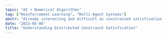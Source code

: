 ```yaml
---
topic: "AI + Numerical Algorithms"
tag: ["Reinforcement Learning", "Multi-Agent Systems"]
abstr: "Already interesting and difficult as constrained satisfication problems are, we still want to explore these topics in distributed synario. "
date: "2023-05-06"
title: "Understanding Distributed Constraint Satisfication"
---
```

